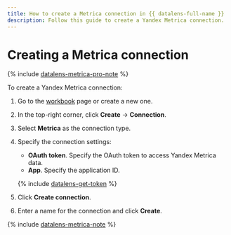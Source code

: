 ```yaml
---
title: How to create a Metrica connection in {{ datalens-full-name }}
description: Follow this guide to create a Yandex Metrica connection.
---
```


# Creating a Metrica connection


{% include [datalens-metrica-pro-note](../../../_includes/datalens/datalens-metrica-pro-note.md) %}


To create a Yandex Metrica connection:



1. Go to the [workbook](../../workbooks-collections/index.md) page or create a new one.
1. In the top-right corner, click **Create** → **Connection**.
1. Select **Metrica** as the connection type.
1. Specify the connection settings:
   * **OAuth token**. Specify the OAuth token to access Yandex Metrica data.
   * **App**. Specify the application ID.

   {% include [datalens-get-token](../../../_includes/datalens/operations/datalens-get-token.md) %}
   
1. Click **Create connection**.
1. Enter a name for the connection and click **Create**.

{% include [datalens-metrica-note](../../../_includes/datalens/datalens-metrica-note.md) %}
